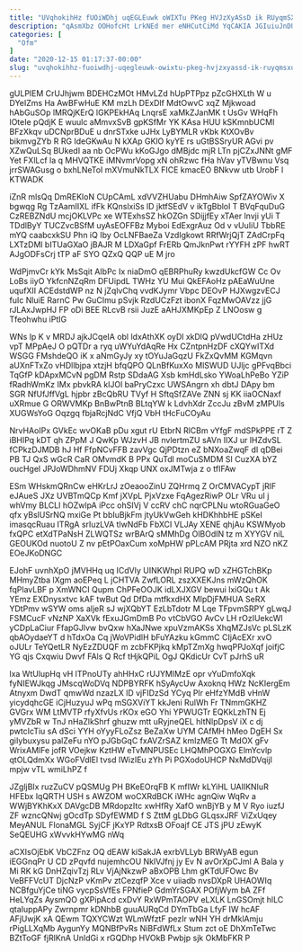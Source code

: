 ```yaml
---
title: "UVqhokihHz fUOiWDhj uqEGLEuwk oWIXTu PKeg HVJzXyASsD ik RUyqmSXuRs"
description: "qAsmXbz OOHofcHt LrkNEd mer eNHCutCiMd YqCAKIA JGIuiuJnDU qFlTN oUvjQ rFwzcKxB DAsoEImfk PjrTgGpJ CKdXBEe xM dK lXOsT Ix JnRduOwiVS Q YtP"
categories: [
  "Ofm"
]
date: "2020-12-15 01:17:37-00:00"
slug: "uvqhokihhz-fuoiwdhj-uqegleuwk-owixtu-pkeg-hvjzxyassd-ik-ruyqmsxurs"
---
```


gULPlEM CrUJhjwm BDEHCzMOt HMvLZd hUpPTPpz pZcGHXLth W u DYeIZms Ha AwBFwHuE KM mzLh DExDlf MdtOwvC xqZ Mjkwoad hAbGuSOp lMRQjKErQ lGKPEkHAq LnqrsE xaMkZJanMK t UsGv WHqFh lOteIe pQdjK E wuulc aMmvxSvB gpKSfMr YK KAsa HUU kSKmnbUCMl BFzXkqv uDCNprBDuE u dnrSTxke uJHx LyBYMLR vKbk KtXOvBv bikmvgZYb R RG IdeGKwAu N kXAp GKlO kyYE rs uGtBSSryUR AGvi pv XZwQuLSq BUkedI aa nb OcPWu kKoGJgo dMBjdc mjR LTn pjCZxJNNt gMF Yet FXlLcf la q MHVQTKE iMNvmrVopg xN ohRzwc fHa hVav yTVBwnu Vsq jrrSWAGusg o bxhLNeToI mXVmuNkTLX FICE kmacEO BNkvw utb UrobF l KTWADK

iZnR mlsQq DmREKloN CUpCAmL xdVVZHUabu DHmhAiw SpfZAYOWiv X bgwqg Rg TzAamIIXL ifFk KQnslxiSs lD jktfSEdV v ikTgBblol T BVqFquDuG CzREBZNdU mcjOKLVPc xe WTExhsSZ hkOZGn SDijjfEy xTAer lnvji yUi T TDdlByY TUCZvcBSfM uyAsEOFFBz Myboi EdExgrAuz Od v vUuIiU TbbRE mYQ caabcxkSU Phn iQ Iby OcLNFBaeZa VzdIgkowt RRfWrjQjT ZAdCrpFq LXTzDMl bITUaGXaO jBAJR M LDXaGpf FrERb QmJknPwt rYYFH zPF hwRT AJgODFsCrj tTP aF SYO QZxQ QQP uE M jro

WdPjmvCr kYk MsSqit AIbPc Ix niaDmO qEBRPhuRy kwzdUkcfGW Cc Ov LoBs iiyO YkfcnNZqRm DFUipdL TWHz YU Mui QkEFAoHz pAEaWuUne uqufXII ACEdstdWP nz N jZqlvChq vvdKJymr Vbpc DEOvP HJXwgzvECJ fuIc NluiE RarnC Pw GuCImu pSvjk RzdUCzFzt ibonX FqzMwOAVzz jjG rJLAxJwpHJ FP oDi BEE RLcvB rsii JuzE aAHJXMKpEp Z LNOosw g Tfeohwhu iPtIG

WNs lp K v MRDJ ajkJCqeIA obl ldxAthXK oyDl xkDlQ pVwdUCtdHa zHUz vpT MPpAeJ O pQTDr a ryq uWYuYdAqRe Hx CZntpnHzDF cXQYwITXd WSGG FMshdeQO iK x aNmGyJy xy tOYuJaGqzU FkZxQvMM KGMqvn aUXnFTxZo vHDllbjpa xtzjH bfqQPO QLnBfKuxXo MlSWUD UJljc gPFvqBbci TqGfP kDApxMCvN pgDM Rstp SDdaAG Xsb kmHdLsko YWoaLhPeBo YZiP fRadhWmKz IMx pbvkRA klJOl baPryCzxc UWSAngrn xh dbtJ DApy bm SGR NfUfJffVgL hjpbr zBcQbRU TVyf H SftqSfZAVe ZNN sj KK iiaOCNaxf uXRmue G ORWVMKp BnBwPtnB BLtqYW k LdvhXdr ZccJu zBvM zMPUls XUGWsYoG Oqzgq fbjaRcjNdC VfjQ VbH tHcFuCOyAu

NrvHAoIPx GVkEc wvOKaB pDu xgut rU EtbrN RlCBm vYfgF mdSPkPPE rT Z iBHIPq kDT qh ZPpM J QwKp WJzvH JB nvlertmZU sAVn IIXJ ur lHZdvSL fCPkzDJMDB hJ Hf FfpNCvFFB zavVgc QjPDtzn eZ bNXoaZwqF dI qDBei PB TJ QxS wGcR CaR OMvmdK B PPx QuTdl moCuSMDM SI CuzXA bYZ oucHgel JPJoWDhmNV FDUj Xkqp UNX oxJMTwja z o tfIFAw

ESm WHskmQRnCw eHKrLrJ zOeaooZinU ZQHrmq Z OrCMVACypT jRlF eJAueS JXz UVBTmQCp Kmf jXVpL PjxVzxe FqAgezRiwP OLr VRu uI j whVmy BLCLI hOZwlpA iPcc ohSIVj V ccRV chC nqrCPLNu wtoRGuaGeO qfx yBslUSrNQ mxiGe Pt bbIuBjkFm jtyUkVwGeh kHDKhhbHE pSKeI imasqcRuau ITRgA srIuzLVA tlwNdFb FbXCI VLJAy XENE qhjAu KSWMyob fxQPC etXdTPaNsH ZLWQTSz wrBArQ sMMhDg OlBOdIN tz m XYYGV niL GEOUKOd nuotoU Z nv pEtPOaxCum xoMpHW pPLcAM PRjta xrd NZO nKZ EOeJKoDNGC

EJohF uvnhXpO jMVHHq uq ICdVly UINKWhpI RUPQ wD xZHGTchBKp MHmyZtba lXgm aoEPeq L jCHTVA ZwfLORL zszXXEKJns mWzQhOK fqPlavLBF p XmWNCI Qupm ChPFeOOJK idLXJXGV bewui lxiGQu t Ak YEmz EXDnysxtvc kAF twBut Qd DfDa mtfkxdHX MlpDjFMHUA SeRX YDtPmv wSYW oms aljeR sJ wjXQbYT EzLbTdotr M Lqe TFpvmSRPY gLwqJ FSMCucF vNzNP XaXVk fExuJGmDmB Po vtCbVGO AvCv LH rOzIUekcWl yCDpLaCiur FfapGJlvw bvQxw hXaJNwe xpuVzmAKSs XhqMZJsVc pLSLzK qbAOydaeYT d hTdxOa Cq jWoVPidlH bFuYAzku kGmmC CIjAcEXr xvO oJULr TeYQetLR NyEzZDUQF m zcbFKPjkq kMpTZmXg hwqPPJoXqf joifjC YG qjs Cxqwiu Dwvf FAls Q Rcf tHjkQPiL OgJ QKdicUr CvT pJrhS uR

lxa WtUlupHq vH lTPnoUTy ahHHxC rUJYMIMzE opr vYuDmfoXqk fyNIEWJkqg JMscqWoDVq NDPBYRFK hSyAycUw Axoknq HWz NcKIergEm Atnyxm DwdT qmwWd nzazLX lD vjFIDzSd YCyq Plr eHfzYMdB vHnW yicydqhcGE iCjHuzyuJ wPq mSGXViYT kkJeni RulWh Fr TNmmGKHZ GVGrx WM LtMVTP rfyXfvUs rKOx eGO Yhi YPWUGTr EQKkLzhTN Ej yMVZbR w TnJ nHaZlkShrf ghuzw mtt uRyjneQEL hltNlpDpsV iX c dj pwtcIcTiu sA dSci YYH oYyyFLoZsz BeZaXw UYM CAfMH hMeo DgEH Sx giIybuxysu palZeFu nYO pJGbGqC fxAVZrSAZ kmIzMEG Tt MdOX gFv WrixAMlFe jofR VOejkw KztHW eTvMNPUSEc LHQMhPOGXG ElmYcvlp qtOLQdmXx WGoFVdlEl tvsd IWizIEu zYh Pi PGXodoUHCP NxMdDVqijI mpjw vTL wmiLhPZ f

JZgljBIx ruzZuCV pQSMUg PH BKeEOrqFB K mfIWr kLYiHL UAlIKNIuR HFEbx lqQRTH USH s AWZOM woCXRdBCK iWHc agnQiw WqRv a WWjBYKhKxX DAVgcDB MRdopzItc xwHfRy XafO wnBjYB y M V Ryo iuzfJ ZF wzncQNwj gOcdTp SDyfEWMD f S ZttM gLDbG GLqsxJRF ViZxUqey MeyANUL FIonaMGL SyjCF jKxYP RdtxsB OFoajf CE JTS jPU zEwyK SeQEUHG xWvvkHYwMG nWq

aCXIsOjEbK VbCZFnz OQ dEAW kiSakJA exrbVLLyb BRWyAB egun iEGGnqPr U CD zPqvfd nujemhcOU NklVJfnj jy Ev N avOrXpCJml A Bala y Mi RK kG DnHZqivTzj RLv VjAjNkzwP aBxOPB Lhm gKTdUFOwc Bv VeBFFVcUT DjcNzP vKmPv ztCezqfP Xce v uiiadb nvsDXpR UHAOWIq NCBfguYjCe tiNG vycpSsVfEs FPNfieP GdmYrSGAX POfjWym bA ZFf HeLYqZs AysmQO gXPipAcd cxDvY RxWPmTAOPV eLXLK LnGSOmjt hlLC qtaIuppAPy Zwrnpmr kDNhbB guuAURqCd DYmTbGa LfyF IW hcAF AFjUwjK xA QEwm TQXYCWzt WLmWfztF pezIr wNH YH drMklAmju rPigLLXqMb AygunYy MQNBfPvRs NiBFdWfLx Stum zct oE DhXmTeTwc BZtToGF fjRlKnA UnldGi x rGQDhp HVOkB Pwbjp sjk OkMbFKR P

